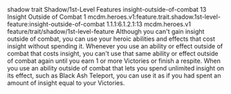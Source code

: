 <ability>
  <metadata>
    <class>shadow</class>
    <feature_type>trait</feature_type>
    <file_dpath>Shadow/1st-Level Features</file_dpath>
    <item_id>insight-outside-of-combat</item_id>
    <item_index>13</item_index>
    <item_name>Insight Outside of Combat</item_name>
    <level>1</level>
    <scc>mcdm.heroes.v1:feature.trait.shadow.1st-level-feature:insight-outside-of-combat</scc>
    <scdc>1.1.1:6.1.2.1:13</scdc>
    <source>mcdm.heroes.v1</source>
    <type>feature/trait/shadow/1st-level-feature</type>
  </metadata>
  <effects>
    <effect type="mundane">Although you can&apos;t gain insight outside of combat, you can use your heroic abilities and effects that cost insight without spending it. Whenever you use an ability or effect outside of combat that costs insight, you can&apos;t use that same ability or effect outside of combat again until you earn 1 or more Victories or finish a respite.
When you use an ability outside of combat that lets you spend unlimited insight on its effect, such as Black Ash Teleport, you can use it as if you had spent an amount of insight equal to your Victories.</effect>
  </effects>
</ability>
